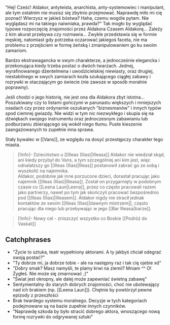"Hej! Cześć! Aldakor, antyteista, anarchista, anty-systemowiec i manipulant, ale tym ostatnim nie musisz się zbytnio przejmować. Naprawdę miło mi cię poznać! Wierzysz w jakieś bóstwa? Haha, czemu wogóle pytam. Nie wyglądasz mi na takiego naiwniaka, prawda?"
Tak mogło by wyglądać typowe rozpoczęcię znajomości przez Aldakora Czasem Aldakorę... Zależy z kim akurat  przebywa czy rozmawia... Zwykle przedstawia się w formie męskiej, natomiast gdy potrzeba oczarować jakiegoś faceta, nie ma problemu z przejściem w formę żeńską i zmanipulowaniem go ku swoim zamariom.

Bardzo ekstrawagancka w swym charakterze, a jednocześnie elegancka i przekonująca kiedy trzeba postać o dwóch twarzach. Jednej, wyrafinowanego dżentelmena i uwodzicielskiej niewiasty, oraz drugiej, niestabilnego w swych zamiarach kozła szukającego ciągłej zabawy i rozrywki w otaczającym go świecie (nie zawsze w sposób moralnie poprawny).

Jeśli chodzi o jego historię, nie jest ona dla Aldakora zbyt istotna...
Poszukiwany czy to listami gończymi w parunastu większych i mniejszych osadach czy przez ordynarnie oszukanych "biznesmanów" i innych typów spod ciemnej gwiazdy.
Nie widzi w tym nic niezwykłego i skupia się na dźwiękach swojego instrumentu oraz jednoczesnym zabawianiu lub podburzaniu zbierającego się wokół niego tłumu. Puste kieszenie zaangażowanych to zupełnie inna sprawa.

Stały bywalec w [[Vans]], ze względu na dosyć przestępczy charakter tego miasta.

> [!info]- Dzieciństwo u [[Illeas (Ilias)|Illeasa]]
Aldakor nie wiedział skąd, ani kiedy przybył do Vans, a tym szczególniej ani kim jest, więc odnalałzszy go [[Illeas (Ilias)|Illeas]] postanowił zabrać go ze sobą i wyszkolić na najemnika. <br>
Aldakor, podobnie jak inne porzucone dzieci, dorastał pracując jako najemnik [[Illeas (Ilias)|Illeasa]]. Został on przygarnięty w podobnym czasie co [[Leena Laun|Leena]], przez co często pracowali razem jako partnerzy, nawet po tym jak skończyli pracować bezpośrednio pod [[Illeas (Ilias)|Illeasem]]. Aldakor nigdy nie stracił jednak kontaktów ze swoim [[Illeas (Ilias)|dawnym mistrzem]], często pracując dla niego lub przebywając w jego [[Bar Illeasa|barze]].

>[!info]- Nowy cel - zniszczyć wszystko co Boskie
>[[Podróż do Vaskali]]

## Catchphrases
- "Życie to sztuka, teatr wypełniony aktorami. A ty jakbyś chciał odegrać swoją postać?"
- "Ty dobrze mi, ja dobrze tobie - ale na następny raz i tak cię ojebie xd"
- "Dobry smak? Masz namyśli, te plamy krwi na ziemii? Mniam ^^ O! Żygłeś. Nie może się zmarnować ;)"
- "Świat jest okropny, ale dalej może zapewniać świetną zabawę"
- Sentymentalny do starych dobrych znajomości, choć nie ubolewający nad ich brakiem (np. [[Leena Laun]]). Chętnie by powtórzył pewne epizody z przeszłości
- Brak twardego systemu moralnego. Decyzje w tych kategoriach podejmowane są na bazie zupełnie innych czynników.
- "Naprawdę szkoda by było stracić dobrego aktora, wnoszącego nową formę rozrywki do odgrywanej sztuki"
